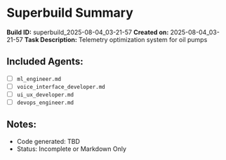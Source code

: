 # Superbuild Summary

**Build ID:** superbuild_2025-08-04_03-21-57
**Created on:** 2025-08-04_03-21-57
**Task Description:** Telemetry optimization system for oil pumps

## Included Agents:
- [ ] `ml_engineer.md`
- [ ] `voice_interface_developer.md`
- [ ] `ui_ux_developer.md`
- [ ] `devops_engineer.md`

## Notes:
- Code generated: TBD
- Status: Incomplete or Markdown Only
